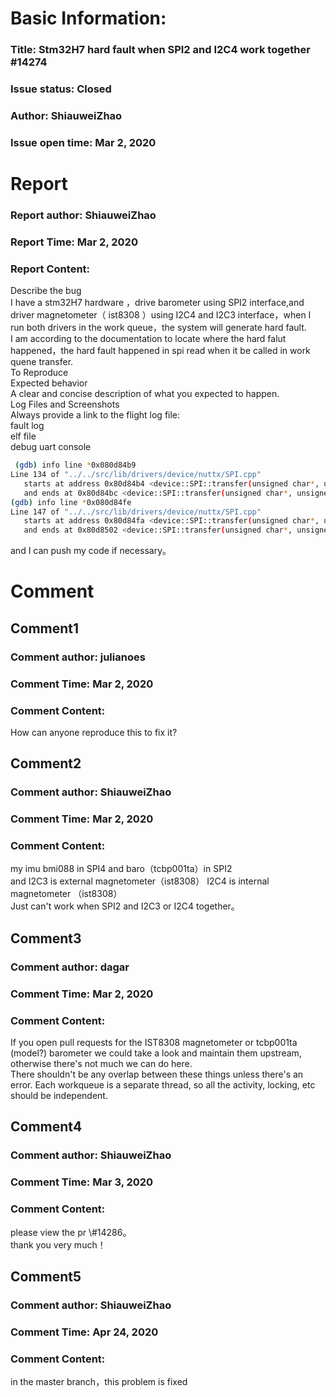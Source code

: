 # Basic Information:
### Title:  Stm32H7 hard fault  when SPI2 and I2C4 work together #14274 
### Issue status: Closed
### Author: ShiauweiZhao
### Issue open time: Mar 2, 2020
# Report
### Report author: ShiauweiZhao
### Report Time: Mar 2, 2020
### Report Content:   
Describe the bug    
I have a stm32H7 hardware ，drive barometer using SPI2 interface,and driver magnetometer（ ist8308 ）using I2C4 and I2C3  interface，when I run both drivers in the work queue，the system will generate hard fault.    
I am according to the documentation to locate where the hard falut happened，the hard fault happened in  spi read when it be called in work quene transfer.  
To Reproduce  
Expected behavior    
A clear and concise description of what you expected to happen.  
Log Files and Screenshots    
Always provide a link to the flight log file:    
fault log     
elf file     
debug uart console  
    
```bash     
 (gdb) info line *0x080d84b9        
Line 134 of "../../src/lib/drivers/device/nuttx/SPI.cpp"        
   starts at address 0x80d84b4 <device::SPI::transfer(unsigned char*, unsigned char*, unsigned int)+18>        
   and ends at 0x80d84bc <device::SPI::transfer(unsigned char*, unsigned char*, unsigned int)+26>.        
(gdb) info line *0x080d84fe        
Line 147 of "../../src/lib/drivers/device/nuttx/SPI.cpp"        
   starts at address 0x80d84fa <device::SPI::transfer(unsigned char*, unsigned char*, unsigned int)+88>        
   and ends at 0x80d8502 <device::SPI::transfer(unsigned char*, unsigned char*, unsigned int)+96>.        
```  
and I can push my code if necessary。  

# Comment
## Comment1
### Comment author: julianoes
### Comment Time: Mar 2, 2020
### Comment Content:   
How can anyone reproduce this to fix it?  

## Comment2
### Comment author: ShiauweiZhao
### Comment Time: Mar 2, 2020
### Comment Content:   
my imu bmi088 in SPI4 and baro（tcbp001ta）in SPI2    
and I2C3 is external magnetometer（ist8308）  I2C4 is internal magnetometer （ist8308）    
Just can't work when SPI2 and I2C3 or I2C4 together。  

## Comment3
### Comment author: dagar
### Comment Time: Mar 2, 2020
### Comment Content:   
If you open pull requests for the IST8308 magnetometer or tcbp001ta (model?) barometer we could take a look and maintain them upstream, otherwise there's not much we can do here.  
There shouldn't be any overlap between these things unless there's an error. Each workqueue is a separate thread, so all the activity, locking, etc should be independent.  

## Comment4
### Comment author: ShiauweiZhao
### Comment Time: Mar 3, 2020
### Comment Content:   
please view the pr \\\#14286。    
thank you very much！  

## Comment5
### Comment author: ShiauweiZhao
### Comment Time: Apr 24, 2020
### Comment Content:   
in the master branch，this problem is fixed  
